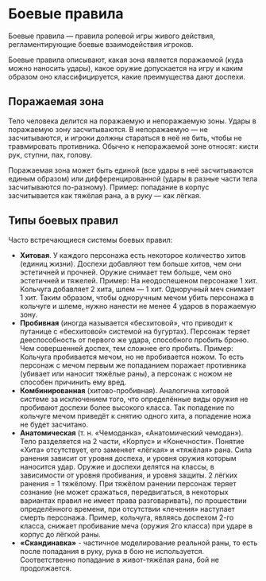 # Боевые правила

Боевые правила — правила ролевой игры живого действия, регламентирующие боевые 
взаимодействия игроков.

Боевые правила описывают, какая зона является поражаемой (куда можно наносить 
удары), какое оружие допускается на игру и каким образом оно классифицируется, 
какие преимущества дают доспехи.

## Поражаемая зона

Тело человека делится на поражаемую и непоражаемую зоны. Удары в поражаемую 
зону засчитываются. В непоражаемую — не засчитываются, и игроки должны 
стараться в неё не бить, чтобы не травмировать противника. Обычно к 
непоражаемой зоне относят: кисти рук, ступни, пах, голову.

Поражаемая зона может быть единой (все удары в неё засчитываются единым 
образом) или дифференцированной (удары в разные части тела засчитываются 
по-разному). Пример: попадание в корпус засчитывается как тяжёлая рана, а в 
руку — как лёгкая.

## Типы боевых правил

Часто встречающиеся системы боевых правил:

* **Хитовая**. У каждого персонажа есть некоторое количество хитов (единиц 
  жизни). Доспехи добавляют тем больше хитов, чем они эстетичней и прочней. 
  Оружие снимает тем больше, чем оно эстетичней и тяжелей. Пример: На 
  неодоспешеном персонаже 1 хит. Кольчуга добавляет 2 хита, шлем — 1 хит. 
  Одноручный меч снимает 1 хит. Таким образом, чтобы одноручным мечом убить 
  персонажа в кольчуге и шлеме, нужно нанести не менее 4 ударов в поражаемую 
  зону.
* **Пробивная** (иногда называется «бесхитовой», что приводит к путанице с 
  «бесхитовой» системой на бугуртах). Персонаж теряет дееспособность от первого 
  же удара, способного пробить броню. Чем совершенней доспех, тем сложнее его 
  пробить. Пример: Кольчуга пробивается мечом, но не пробивается ножом. То есть 
  персонаж с мечом первым же попаданием поражает противника (убивает или 
  наносит тяжёлые раны), а персонаж с ножом не способен причинить ему вред.
* **Комбинированная** (хитово-пробивная). Аналогична хитовой системе за 
  исключением того, что определённые виды оружия не пробивают доспехи более 
  высокого класса. Так попадение по кольчуге мечом приведёт к снятию одного 
  хита, а попадение ножа не будет засчитано.
* **Анатомическая** (т. н. «Чемоданка», «Анатомический чемодан»). Тело 
  разделяется на 2 части, «Корпус» и «Конечности». Понятие «Хита» отсутствует, 
  его заменяет «лёгкая» и «тяжёлая» рана. Сила ранения зависит от уровня 
  доспеха, и уровня оружия которым наносится удар. Оружие и доспехи делятся на 
  классы, в зависимости от уровня пробивания, и уровня защиты. 2 лёгких ранения 
  = 1 тяжёлому. При тяжёлом ранении персонаж теряет сознание (не может 
  сражаться, передвигаться, в некоторых вариантах правил не имеет права 
  разговаривать), по прошествии определённого времени, при отсутствии «лечения» 
  наступает смерть персонажа. Пример, кольчуга, являясь доспехом 2-го класса, 
  снижает пробивание меча (оружия 2го класса) при ударе в корпус до лёгкой 
  раны.
* **«Скандинавка»** - частичное моделирование реальной раны, то есть после 
  попадания в руку, рука в бою не используется. Соответственно попадание в 
  живот-тяжёлая рана, бой не продолжается.
